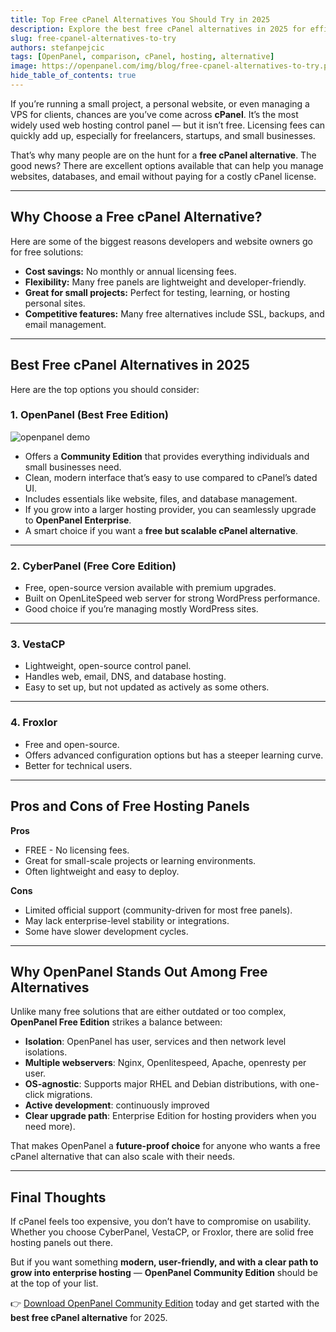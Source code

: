 ```yaml
---
title: Top Free cPanel Alternatives You Should Try in 2025
description: Explore the best free cPanel alternatives in 2025 for efficient, cost-free web hosting management.
slug: free-cpanel-alternatives-to-try
authors: stefanpejcic
tags: [OpenPanel, comparison, cPanel, hosting, alternative]
image: https://openpanel.com/img/blog/free-cpanel-alternatives-to-try.png
hide_table_of_contents: true
---
```


If you’re running a small project, a personal website, or even managing a VPS for clients, chances are you’ve come across **cPanel**. It’s the most widely used web hosting control panel — but it isn’t free. Licensing fees can quickly add up, especially for freelancers, startups, and small businesses.

That’s why many people are on the hunt for a **free cPanel alternative**. The good news? There are excellent options available that can help you manage websites, databases, and email without paying for a costly cPanel license.

---

## Why Choose a Free cPanel Alternative?

Here are some of the biggest reasons developers and website owners go for free solutions:

* **Cost savings:** No monthly or annual licensing fees.
* **Flexibility:** Many free panels are lightweight and developer-friendly.
* **Great for small projects:** Perfect for testing, learning, or hosting personal sites.
* **Competitive features:** Many free alternatives include SSL, backups, and email management.

---

## Best Free cPanel Alternatives in 2025

Here are the top options you should consider:

### 1. **OpenPanel (Best Free Edition)**

![openpanel demo](https://i.postimg.cc/ZJtHVSW-v/slika.png)

* Offers a **Community Edition** that provides everything individuals and small businesses need.
* Clean, modern interface that’s easy to use compared to cPanel’s dated UI.
* Includes essentials like website, files, and database management.
* If you grow into a larger hosting provider, you can seamlessly upgrade to **OpenPanel Enterprise**.
* A smart choice if you want a **free but scalable cPanel alternative**.

---

### 2. **CyberPanel (Free Core Edition)**

* Free, open-source version available with premium upgrades.
* Built on OpenLiteSpeed web server for strong WordPress performance.
* Good choice if you’re managing mostly WordPress sites.


---

### 3. **VestaCP**

* Lightweight, open-source control panel.
* Handles web, email, DNS, and database hosting.
* Easy to set up, but not updated as actively as some others.

---

### 4. **Froxlor**

* Free and open-source.
* Offers advanced configuration options but has a steeper learning curve.
* Better for technical users.

---

## Pros and Cons of Free Hosting Panels

**Pros**

* FREE - No licensing fees.
* Great for small-scale projects or learning environments.
* Often lightweight and easy to deploy.

**Cons**

* Limited official support (community-driven for most free panels).
* May lack enterprise-level stability or integrations.
* Some have slower development cycles.

---

## Why OpenPanel Stands Out Among Free Alternatives

Unlike many free solutions that are either outdated or too complex, **OpenPanel Free Edition** strikes a balance between:

* **Isolation**: OpenPanel has user, services and then network level isolations.
* **Multiple webservers**: Nginx, Openlitespeed, Apache, openresty per user.
* **OS-agnostic**: Supports major RHEL and Debian distributions, with one-click migrations.
* **Active development**: continuously improved
* **Clear upgrade path**: Enterprise Edition for hosting providers when you need more).

That makes OpenPanel a **future-proof choice** for anyone who wants a free cPanel alternative that can also scale with their needs.

---

## Final Thoughts

If cPanel feels too expensive, you don’t have to compromise on usability. Whether you choose CyberPanel, VestaCP, or Froxlor, there are solid free hosting panels out there.

But if you want something **modern, user-friendly, and with a clear path to grow into enterprise hosting** — **OpenPanel Community Edition** should be at the top of your list.

👉 [Download OpenPanel Community Edition](https://openpanel.com/install) today and get started with the **best free cPanel alternative** for 2025.
